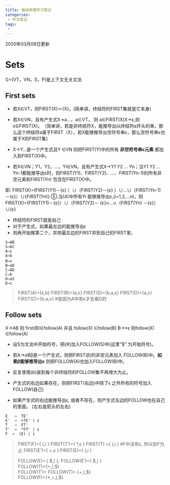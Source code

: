 ```yaml
---
title: 编译原理学习笔记
categories:
 - 中文笔记
tags:
 - 
---
```


2020年03月08日更新



# Sets

G=(VT，VN，S，P)是上下文无关文法

## First sets

* 若X∈VT，则FIRST(X)＝{X}。(简单讲，终结符的FIRST集就是它本身)

* 若X∈VN，且有产生式X→a…，a∈VT， 则 a∈FIRST(X)X→ε,则ε∈FIRST(X)。　（简单讲，若是非终结符X，能推导出以终结符a开头的串，那么这个终结符a属于FIRST（X），若X能够推导出空符号串ε，那么空符号串ε也属于X的FIRST集）

* X→Y…是一个产生式且Y ∈VN  则把FIRST(Y)中的所有 __非空符号串ε元素__ 都加入到FIRST(X)中。

* 若X∈VN；Y1，Y2，…，Yi∈VN，且有产生式X→Y1 Y2 … Yn；当Y1 Y2 … Yn-1都能推导出ε时，则FIRST(Y1)、FIRST(Y2)、…、FIRST(Yn-1)的所有非空元素和FIRST(Yn) 包含在FIRST(X)中。

即: FIRST(X)=(FIRST(Y1)－{ε} ）∪（FIRST(Y2)－{ε} ）∪…∪（FIRST(Yn-1)－{ε}）∪{FIRST(Yn)}
⑤.当(4)中所有Yi 能够推导出ε,(i=1,2,…n)，则
FIRST(X)=(FIRST(Y1)－{ε}）∪（FIRST(Y2)－ {ε}∪…∪（FIRST(Yn) －{ε}）∪{ε}

* 终结符的FIRST就是自己
* 对于产生式，如果最左边的能推导出ϵ
* 则再开始推第二个，并把最左边的FIRST并到自己的FIRST里。


```
S→AB
S→bC 
A→ε
A→b
B→ε　　
B→aD
C→AD
C→b
D→aS
D→c
```

>FIRST(A)={ε,b}
>FIRST(B)={a,ε}
>FIRST(S)={b,a,ε}
>FIRST(D)={a,c}
>FIRST(C)={b,a,c} #是因为A中有ε才去看D的

## Follow sets

X→AB 则 first(B)∈follow(A) 并且 follow(X) ∈follow(B)
B→*ϵ 则follow(X) ∈follow(A)


* 设S为文法中开始符号，把{#}加入FOLLOW(S)中(这里“$”  为开始符号)。
* 若A→αBβ是一个产生式，则把FIRST(β)的非空元素加入
  FOLLOW(B)中。__如果β能够推导出ε__ 则把FOLLOW(A)也加入FOLLOW(B)中。
* 反复使用(b)直到每个非终结符的FOLLOW集不再增大为止。


* 产生式的右边如果存在，则把FIRST(右边)中除了ϵ 之外所有的符号加入FOLLOW(自己)
* 如果产生式的右边能推导出ϵ, 或者不存在，则产生式左边的FOLLOW也在自己的里面。 (左右是箭头的左右)

```
E   →  TE'
E'  →  +TE' | ε
T   →  FT'
T'  →  *FT' | ε
F  →  (E) | i
```

>FIRST(F)={ (,i }
>FIRST(T’)={ *,ε }
>FIRST(T) ={ (,i } #F中没有ε, 所以到F为止
>FIRST(E’)={ +,ε }
>FIRST(E)={ (,i }

>FOLLOW(E)=｛ $,) };
>FOLLOW(E’)={ $,) }    
>FOLLOW(T)={+,),$}  
>FOLLOW(T’)= FOLLOW(T)= {+,),$}      
>FOLLOW(F)={*,+,),$}   

